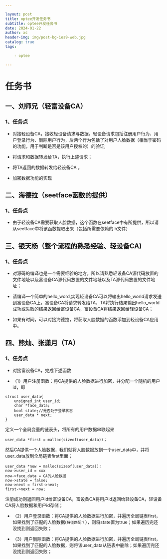 ```yaml
--- 

layout: post
title: optee开发任务书
subtitle: optee开发任务书
date: 2024-01-22
author: xc
header-img: img/post-bg-ios9-web.jpg
catalog: true
tags:

    - optee

--- 
```


# 任务书

## 一、刘师兄（轻富设备CA）

### 1、任务点

- 对接轻设备CA，接收轻设备请求与数据。轻设备请求包括注册用户行为、用户登录行为、删除用户行为，后两个行为包括了对用户人脸数据（相当于密码的功能，用于判断是否是该用户授权的）的验证;

- 将请求和数据转发给TA，执行上述请求；

- 将TA返回的数据转发给轻设备CA 。 

- 加密数据功能的实现

## 二、海德拉（seetface函数的提供）

### 1、任务点

- 由于轻设备CA需要获取人脸数据，这个函数在seetface中有所提供，所以请从seetface中将该函数提取出来（包括所需要依赖的.h文件）

## 三、银天杨（整个流程的熟悉经验、轻设备CA)

### 1、任务点

- 对源码的编译也是一个需要经验的地方，所以请熟悉轻设备CA源代码放置的文件地址以及富设备CA源代码放置的文件地址以及TA源代码放置的文件地址；

- 请编译一个简单的hello_word,实现轻设备CA可以将输出hello_world请求发送到富设备CA上，富设备CA将请求转发给TA，TA将执行结果输出hello_world成功或失败的结果返回给富设备CA，富设备CA将结果返回给轻设备CA；

- 如果有时间，可以对接海德拉，将获取人脸数据的函数添加到轻设备CA应用中。

## 四、熊灿、张潇月（TA）

### 1、任务点

- 对接富设备CA，完成下述函数

- （1）用户注册函数：将CA提供的人脸数据进行加密，并分配一个随机的用户id，即

```
struct user_data{
    unsigned_int user_id;
    char *face_data;
    bool state;//是否处于登录状态
    user_data * next;
}
```

定义一个全局变量的链表头，将所有的用户数据串联起来

```
user_data *first = malloc(sizeof(user_data))；
```

然后CA提供一个人脸数据，我们就将人脸数据放到一个user_data中，并将user_data放到全局链表first里面； 

```
user_data *now = malloc(sizeof(user_data))；
now->user_id = xxx
now->face_data = CA的人脸数据
now->state = false;
now->next = first->next;
first->next = now;
```



注册成功则返回用户id给富设备CA，富设备CA将用户id返回给轻设备CA，轻设备CA将人脸数据和用户id存储；

- （2）用户登录函数：将CA提供的人脸数据进行加密，并遍历全局链表first，如果找到了匹配的人脸数据(`特征匹配？`），则将state置为true；如果遍历完还没找到则返回失败；

- （3）用户删除函数：将CA提供的人脸数据进行加密，并遍历全局链表first，如果找到了匹配的人脸数据，则将该user_data从链表中删除；如果遍历完还没找到则返回失败；




